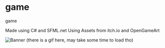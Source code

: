 # game
game

Made using C# and SFML.net
Using Assets from itch.io and OpenGameArt

![Banner](https://github.com/realTobby/game/blob/main/screenshots/11.gif)
(there is a gif here, may take some time to load tho)
